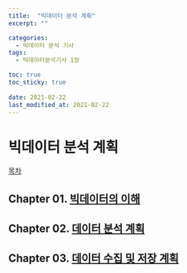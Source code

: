 ```yaml
---
title:  "빅데이터 분석 계획"
excerpt: ""

categories:
  - 빅데이터 분석 기사
tags:
  - 빅데이터분석기사 1장

toc: true
toc_sticky: true
 
date: 2021-02-22
last_modified_at: 2021-02-22
---
```


# 빅데이터 분석 계획

[목차](./2021-02-22-0000BDAE.md)
## Chapter 01. [빅데이터의 이해](./2021-02-22-1100BDUnderstanding.md)
## Chapter 02. [데이터 분석 계획](./2021-02-22-1200DataAnaylizePlan.md)
## Chapter 03. [데이터 수집 및 저장 계획](./2021-02-22-1300DataCollectAndStorePlan.md)
